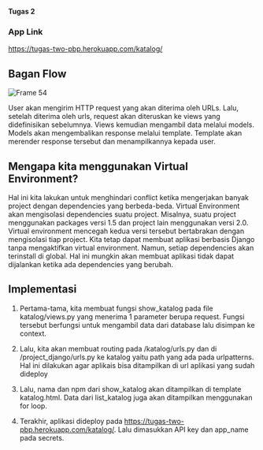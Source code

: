 **Tugas 2**
### App Link
https://tugas-two-pbp.herokuapp.com/katalog/
## Bagan Flow
![Frame 54](https://user-images.githubusercontent.com/102467956/190295846-09f9c8a4-82e9-474b-b6dc-0ccf3defb6da.png)

User akan mengirim HTTP request yang akan diterima oleh URLs. Lalu, setelah diterima oleh urls, request akan diteruskan ke views yang didefinisikan sebelumnya. Views kemudian mengambil data melalui models. Models akan mengembalikan response melalui template. Template akan merender response tersebut dan menampilkannya kepada user.

## Mengapa kita menggunakan Virtual Environment?
Hal ini kita lakukan untuk menghindari conflict ketika mengerjakan banyak project dengan dependencies yang berbeda-beda. Virtual Environment akan mengisolasi dependencies suatu project. Misalnya, suatu project menggunakan packages versi 1.5 dan project lain menggunakan versi 2.0. Virtual environment mencegah kedua versi tersebut bertabrakan dengan mengisolasi tiap project.
Kita tetap dapat membuat aplikasi berbasis Django tanpa mengaktifkan virtual environment. Namun, setiap dependencies akan terinstall di global. Hal ini mungkin akan membuat aplikasi tidak dapat dijalankan ketika ada dependencies yang berubah.

## Implementasi
1. Pertama-tama, kita membuat fungsi show_katalog pada file katalog/views.py yang menerima 1 parameter berupa request. Fungsi tersebut berfungsi untuk mengambil data dari database lalu disimpan ke context.

2. Lalu, kita akan membuat routing pada /katalog/urls.py dan di /project_django/urls.py ke katalog yaitu path yang ada pada urlpatterns. Hal ini dilakukan agar aplikais bisa ditampilkan di url aplikasi yang sudah dideploy

3. Lalu, nama dan npm dari show_katalog akan ditampilkan di template katalog.html. Data dari list_katalog juga akan ditampilkan menggunakan for loop.

4. Terakhir, aplikasi dideploy pada https://tugas-two-pbp.herokuapp.com/katalog/. Lalu dimasukkan API key dan app_name pada secrets.
